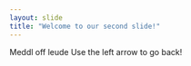 ```yaml
---
layout: slide
title: "Welcome to our second slide!"
---
```

Meddl off leude
Use the left arrow to go back!
